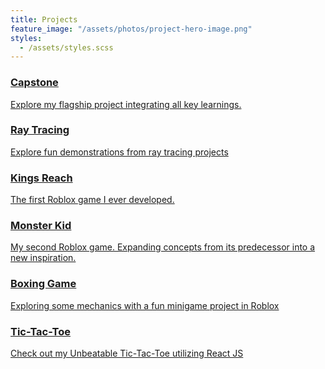 ```yaml
---
title: Projects
feature_image: "/assets/photos/project-hero-image.png"
styles:
  - /assets/styles.scss
---
```


<div class="card-container">
  <a href="./capstone" class="card">
    <h3>Capstone</h3>
    <p>Explore my flagship project integrating all key learnings.</p>
  </a>
  <a href="./ray-tracing" class="card">
    <h3>Ray Tracing</h3>
    <p>Explore fun demonstrations from ray tracing projects</p>
  </a>
  <a href="./kings-reach" class="card">
    <h3>Kings Reach</h3>
    <p>The first Roblox game I ever developed.</p>
  </a>
  <a href="./monster-kid" class="card">
    <h3>Monster Kid</h3>
    <p>My second Roblox game. Expanding concepts from its predecessor into a new inspiration.</p>
  </a>
  <a href="./boxing-game" class="card">
    <h3>Boxing Game</h3>
    <p>Exploring some mechanics with a fun minigame project in Roblox</p>
  </a>
  <a href="./ttt" class="card">
    <h3>Tic-Tac-Toe</h3>
    <p>Check out my Unbeatable Tic-Tac-Toe utilizing React JS</p>
  </a>
</div>